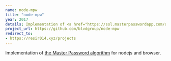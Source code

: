 ```yaml
---
name: node-mpw
title: "node-mpw"
year: 2017
details: Implementation of <a href="https://ssl.masterpasswordapp.com/algorithm.html" target="_blank">the Master Password algorithm</a> for nodejs and browser.
project_url: https://github.com/blvdgroup/node-mpw
redirect_to:
- https://resir014.xyz/projects
---
```


Implementation of <a href="https://ssl.masterpasswordapp.com/algorithm.html" target="_blank">the Master Password algorithm</a> for nodejs and browser.
